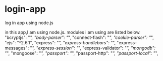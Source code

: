 # login-app
log in app using node.js

in this app,I am using node.js.
modules i am using are listed below.
    "bcryptjs": "*",
    "body-parser": "*",
    "connect-flash": "*",
    "cookie-parser": "*",
    "ejs": "^2.6.1",
    "express": "*",
    "express-handlebars": "*",
    "express-messages": "*",
    "express-session": "*",
    "express-validator": "*",
    "mongodb": "*",
    "mongoose": "*",
    "passport": "*",
    "passport-http": "*",
    "passport-local": "*",  
